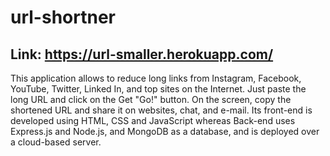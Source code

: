 # url-shortner
## Link: https://url-smaller.herokuapp.com/
This application allows to reduce long links from Instagram, Facebook, YouTube, Twitter, Linked In, and top sites on the Internet. 
Just paste the long URL and click on the Get "Go!" button. On the screen, copy the shortened URL and share it on websites, chat, and e-mail. 
Its front-end is developed using  HTML, CSS and JavaScript  whereas Back-end uses Express.js and Node.js, and MongoDB as a database, and is deployed over a cloud-based server. 
